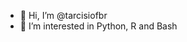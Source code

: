 - 👋 Hi, I’m @tarcisiofbr
- 👀 I’m interested in Python, R and Bash


<!---
- 🌱 I’m currently learning HTML, CSS, Javascript
tarcisiofbr/tarcisiofbr is a ✨ special ✨ repository because its `README.md` (this file) appears on your GitHub profile.
You can click the Preview link to take a look at your changes.
--->
